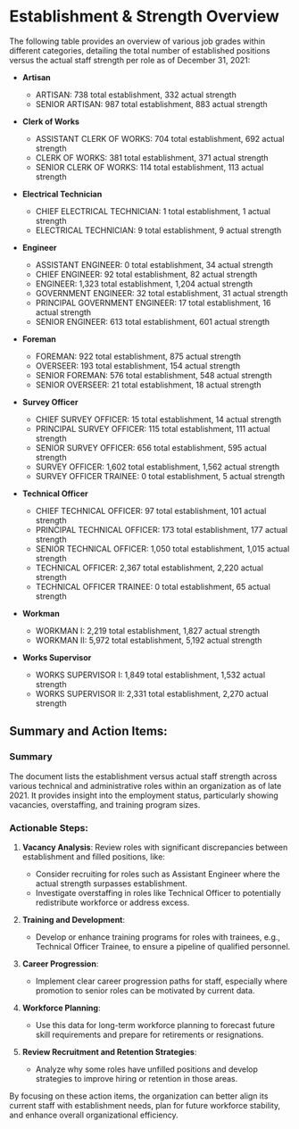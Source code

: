 # Establishment & Strength Overview

The following table provides an overview of various job grades within different categories, detailing the total number of established positions versus the actual staff strength per role as of December 31, 2021:

- **Artisan**
  - ARTISAN: 738 total establishment, 332 actual strength
  - SENIOR ARTISAN: 987 total establishment, 883 actual strength

- **Clerk of Works**
  - ASSISTANT CLERK OF WORKS: 704 total establishment, 692 actual strength
  - CLERK OF WORKS: 381 total establishment, 371 actual strength
  - SENIOR CLERK OF WORKS: 114 total establishment, 113 actual strength

- **Electrical Technician**
  - CHIEF ELECTRICAL TECHNICIAN: 1 total establishment, 1 actual strength
  - ELECTRICAL TECHNICIAN: 9 total establishment, 9 actual strength

- **Engineer**
  - ASSISTANT ENGINEER: 0 total establishment, 34 actual strength
  - CHIEF ENGINEER: 92 total establishment, 82 actual strength
  - ENGINEER: 1,323 total establishment, 1,204 actual strength
  - GOVERNMENT ENGINEER: 32 total establishment, 31 actual strength
  - PRINCIPAL GOVERNMENT ENGINEER: 17 total establishment, 16 actual strength
  - SENIOR ENGINEER: 613 total establishment, 601 actual strength

- **Foreman**
  - FOREMAN: 922 total establishment, 875 actual strength
  - OVERSEER: 193 total establishment, 154 actual strength
  - SENIOR FOREMAN: 576 total establishment, 548 actual strength
  - SENIOR OVERSEER: 21 total establishment, 18 actual strength

- **Survey Officer**
  - CHIEF SURVEY OFFICER: 15 total establishment, 14 actual strength
  - PRINCIPAL SURVEY OFFICER: 115 total establishment, 111 actual strength
  - SENIOR SURVEY OFFICER: 656 total establishment, 595 actual strength
  - SURVEY OFFICER: 1,602 total establishment, 1,562 actual strength
  - SURVEY OFFICER TRAINEE: 0 total establishment, 5 actual strength

- **Technical Officer**
  - CHIEF TECHNICAL OFFICER: 97 total establishment, 101 actual strength
  - PRINCIPAL TECHNICAL OFFICER: 173 total establishment, 177 actual strength
  - SENIOR TECHNICAL OFFICER: 1,050 total establishment, 1,015 actual strength
  - TECHNICAL OFFICER: 2,367 total establishment, 2,220 actual strength
  - TECHNICAL OFFICER TRAINEE: 0 total establishment, 65 actual strength

- **Workman**
  - WORKMAN I: 2,219 total establishment, 1,827 actual strength
  - WORKMAN II: 5,972 total establishment, 5,192 actual strength

- **Works Supervisor**
  - WORKS SUPERVISOR I: 1,849 total establishment, 1,532 actual strength
  - WORKS SUPERVISOR II: 2,331 total establishment, 2,270 actual strength


## Summary and Action Items:

### Summary
The document lists the establishment versus actual staff strength across various technical and administrative roles within an organization as of late 2021. It provides insight into the employment status, particularly showing vacancies, overstaffing, and training program sizes.

### Actionable Steps:

1. **Vacancy Analysis**: Review roles with significant discrepancies between establishment and filled positions, like:
   - Consider recruiting for roles such as Assistant Engineer where the actual strength surpasses establishment.
   - Investigate overstaffing in roles like Technical Officer to potentially redistribute workforce or address excess.

2. **Training and Development**: 
   - Develop or enhance training programs for roles with trainees, e.g., Technical Officer Trainee, to ensure a pipeline of qualified personnel.

3. **Career Progression**:
   - Implement clear career progression paths for staff, especially where promotion to senior roles can be motivated by current data.

4. **Workforce Planning**: 
   - Use this data for long-term workforce planning to forecast future skill requirements and prepare for retirements or resignations.

5. **Review Recruitment and Retention Strategies**: 
   - Analyze why some roles have unfilled positions and develop strategies to improve hiring or retention in those areas.

By focusing on these action items, the organization can better align its current staff with establishment needs, plan for future workforce stability, and enhance overall organizational efficiency.